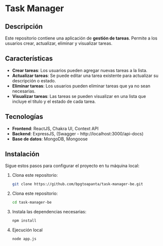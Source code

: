 # Task Manager

## Descripción

Este repositorio contiene una aplicación de **gestión de tareas**. Permite a los usuarios crear, actualizar, eliminar y visualizar tareas.

## Características

- **Crear tareas**: Los usuarios pueden agregar nuevas tareas a la lista.
- **Actualizar tareas**: Se puede editar una tarea existente para actualizar su descripción o estado.
- **Eliminar tareas**: Los usuarios pueden eliminar tareas que ya no sean necesarias.
- **Visualizar tareas**: Las tareas se pueden visualizar en una lista que incluye el título y el estado de cada tarea.

## Tecnologías

- **Frontend**: ReactJS, Chakra UI, Context API
- **Backend**: ExpressJS, (Swagger - http://localhost:3000/api-docs)
- **Base de datos**: MongoDB, Mongoose

## Instalación

Sigue estos pasos para configurar el proyecto en tu máquina local:

1. Clona este repositorio:
   ```bash
   git clone https://github.com/bpgtoapanta/task-manager-be.git

2. Clona este repositorio:
   ```bash
   cd task-manager-be
   
3. Instala las dependencias necesarias:
   ```bash
   npm install

3. Ejecución local
   ```bash
   node app.js
